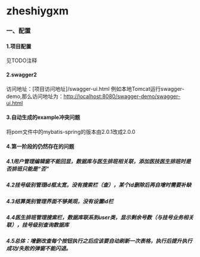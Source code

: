 # zheshiygxm

### 一、配置

#### 	1.项目配置

见TODO注释

#### 2.swagger2

访问地址：[项目访问地址]/swagger-ui.html 
例如本地Tomcat运行swagger-demo,那么访问地址为：<http://localhost:8080/swagger-demo/swagger-ui.html>

#### 3.自动生成的example冲突问题
将pom文件中的mybatis-spring的版本由2.0.1改成2.0.0

#### 4.第一阶段的仍然存在的问题
##### 4.1用户管理编辑窗不能回显，数据库与医生排班相关联，添加医技医生排班时是否排班只能是“否”
##### 4.2挂号级别管理id框太宽，没有搜索栏（查），某个id删除后再自增时需要补缺
##### 4.3结算类别管理界面不够美观，没有设置id栏
##### 4.4医生排班管理搜索栏，数据库联系到user类，显示剩余号数（与挂号业务相关联），挂号级别查询数据库
##### 4.5总体：增删改查每个按钮执行之后应该要自动刷新一次表格，执行后提升执行成功/失败的弹窗不能闪退。

